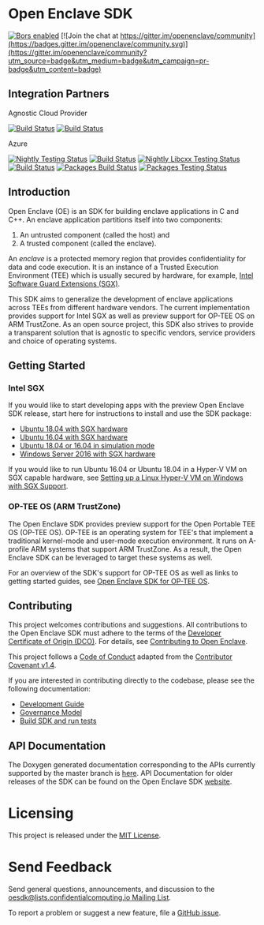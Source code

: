 Open Enclave SDK
================

[![Bors enabled](https://bors.tech/images/badge_small.svg)](https://app.bors.tech/repositories/21855)
[![Join the chat at https://gitter.im/openenclave/community](https://badges.gitter.im/openenclave/community.svg)](https://gitter.im/openenclave/community?utm_source=badge&utm_medium=badge&utm_campaign=pr-badge&utm_content=badge)

Integration Partners
--------------------

Agnostic Cloud Provider

[![Build Status](https://oe-jenkins-dev.westeurope.cloudapp.azure.com/job/pipelines/job/Agnostic-Linux-Badge/badge/icon?subject=Provider%20Agnostic%20Regession)](https://oe-jenkins-dev.westeurope.cloudapp.azure.com/job/pipelines/job/Agnostic-Linux-Badge/)
[![Build Status](https://oe-jenkins-dev.westeurope.cloudapp.azure.com/job/pipelines/job/Agnostic-Linux-Badge/badge/icon?subject=Agnostic-Linux)](https://oe-jenkins-dev.westeurope.cloudapp.azure.com/job/pipelines/job/Agnostic-Linux-Badge/)

Azure

[![Nightly Testing Status](https://oe-jenkins-dev.westeurope.cloudapp.azure.com/buildStatus/icon?job=Nightly&subject=Azure%20Regression%20Testing)](https://oe-jenkins-dev.westeurope.cloudapp.azure.com/job/Nightly/)
[![Build Status](https://oe-jenkins-dev.westeurope.cloudapp.azure.com/job/pipelines/job/Azure-Windows-Badge/badge/icon?subject=Azure-Windows)](https://oe-jenkins-dev.westeurope.cloudapp.azure.com/job/pipelines/job/Azure-Windows-Badge/)
[![Nightly Libcxx Testing Status](https://oe-jenkins-dev.westeurope.cloudapp.azure.com/buildStatus/icon?job=OpenEnclave-libcxx-tests&subject=Azure%20libcxx%20testing)](https://oe-jenkins-dev.westeurope.cloudapp.azure.com/job/OpenEnclave-libcxx-tests/)
[![Build Status](https://oe-jenkins-dev.westeurope.cloudapp.azure.com/job/pipelines/job/Azure-Linux-Badge/badge/icon?subject=Azure-Linux)](https://oe-jenkins-dev.westeurope.cloudapp.azure.com/job/pipelines/job/Azure-Linux-Badge/)
[![Packages Build Status](https://oe-jenkins-dev.westeurope.cloudapp.azure.com/buildStatus/icon?job=OpenEnclave-nightly-packages&subject=Azure%20Package%20build)](https://oe-jenkins-dev.westeurope.cloudapp.azure.com/job/OpenEnclave-nightly-packages/)
[![Packages Testing Status](https://oe-jenkins-dev.westeurope.cloudapp.azure.com/buildStatus/icon?job=OpenEnclave-nightly-packages-testing&subject=Azure%20Package%20Testing)](https://oe-jenkins-dev.westeurope.cloudapp.azure.com/job/OpenEnclave-nightly-packages-testing/)


Introduction
------------

Open Enclave (OE) is an SDK for building enclave applications in C and C++. An
enclave application partitions itself into two components:
1. An untrusted component (called the host) and
2. A trusted component (called the enclave).

An _enclave_ is a protected memory region that provides confidentiality for data
and code execution. It is an instance of a Trusted Execution Environment (TEE)
which is usually secured by hardware, for example,
[Intel Software Guard Extensions (SGX)](https://software.intel.com/en-us/sgx).

This SDK aims to generalize the development of enclave applications across TEEs
from different hardware vendors. The current implementation provides support for
Intel SGX as well as preview support for OP-TEE OS on ARM TrustZone. As an
open source project, this SDK also strives to provide a transparent solution
that is agnostic to specific vendors, service providers and choice of operating
systems.

Getting Started
---------------

### Intel SGX

If you would like to start developing apps with the preview Open Enclave SDK
release, start here for instructions to install and use the SDK package:

- [Ubuntu 18.04 with SGX hardware](docs/GettingStartedDocs/install_oe_sdk-Ubuntu_18.04.md)
- [Ubuntu 16.04 with SGX hardware](docs/GettingStartedDocs/install_oe_sdk-Ubuntu_16.04.md)
- [Ubuntu 18.04 or 16.04 in simulation mode](docs/GettingStartedDocs/install_oe_sdk-Simulation.md)
- [Windows Server 2016 with SGX hardware](docs/GettingStartedDocs/install_oe_sdk-Windows.md)

If you would like to run Ubuntu 16.04 or Ubuntu 18.04 in a Hyper-V VM on SGX
capable hardware, see
[Setting up a Linux Hyper-V VM on Windows with SGX Support](docs/GettingStartedDocs/HyperVLinuxVMSetup.md).

### OP-TEE OS (ARM TrustZone)

The Open Enclave SDK provides preview support for the Open Portable TEE OS
(OP-TEE OS). OP-TEE is an operating system for TEE's that implement a
traditional kernel-mode and user-mode execution environment. It runs on
A-profile ARM systems that support ARM TrustZone. As a result, the Open Enclave
SDK can be leveraged to target these systems as well.

For an overview of the SDK's support for OP-TEE OS as well as links to getting
started guides, see
[Open Enclave SDK for OP-TEE OS](docs/GettingStartedDocs/OP-TEE/Introduction.md).

Contributing
------------

This project welcomes contributions and suggestions. All contributions to the Open Enclave SDK
must adhere to the terms of the [Developer Certificate of Origin (DCO)](https://developercertificate.org/).
For details, see [Contributing to Open Enclave](docs/Contributing.md).

This project follows a [Code of Conduct](docs/CodeOfConduct.md) adapted from the
[Contributor Covenant v1.4](https://www.contributor-covenant.org).

If you are interested in contributing directly to the codebase, please see the following
documentation:
- [Development Guide](docs/DevelopmentGuide.md)
- [Governance Model](docs/Governance.md)
- [Build SDK and run tests](docs/GettingStartedDocs/Contributors/building_oe_sdk.md)

API Documentation
-----------------

The Doxygen generated documentation corresponding to the APIs currently supported by the master branch is [here](https://openenclave.github.io/openenclave/api/index.html).
API Documentation for older releases of the SDK can be found on the Open Enclave SDK [website](https://openenclave.io/sdk).

Licensing
=========

This project is released under the
[MIT License](https://github.com/openenclave/openenclave/blob/master/LICENSE).

Send Feedback
=============

Send general questions, announcements, and discussion to the
[oesdk@lists.confidentialcomputing.io Mailing List](https://lists.confidentialcomputing.io/g/oesdk).

To report a problem or suggest a new feature, file a
[GitHub issue](https://github.com/openenclave/openenclave/issues).
